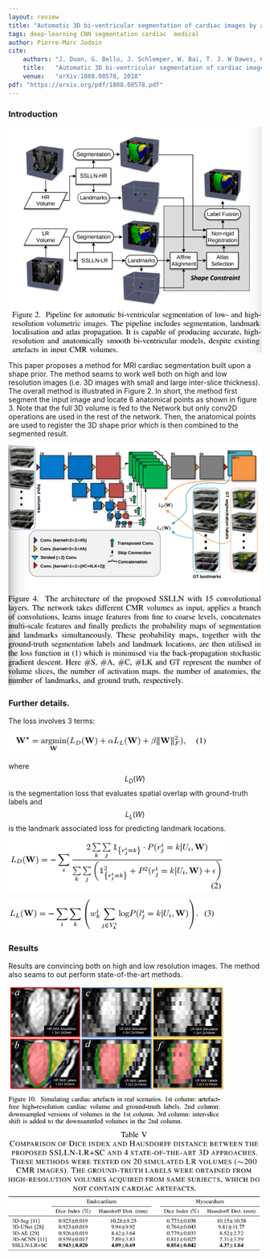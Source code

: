 ```yaml
---
layout: review
title: "Automatic 3D bi-ventricular segmentation of cardiac images by a shape-constrained multi-task deep learning approach"
tags: deep-learning CNN segmentation cardiac  medical 
author: Pierre-Marc Jodoin
cite:
    authors: "J. Duan, G. Bello, J. Schlemper, W. Bai, T. J. W Dawes, C. Biffi, A. de Marvao, G. Doumou, D.P. O’Regan, D. Rueckert"
    title:   "Automatic 3D bi-ventricular segmentation of cardiac images by a shape-constrained multi-task deep learning approach"
    venue:   "arXiv:1808.08578, 2018"
pdf: "https://arxiv.org/pdf/1808.08578.pdf"
---
```


### Introduction

![](/deep-learning/images/priorCardiac/sc01.png)

This paper proposes a method for MRI cardiac segmentation built upon a shape prior.  The method seams to work well both on high and low resolution images (i.e. 3D images with small and large inter-slice thickness).  The overall method is illustrated in Figure 2.  In short, the method first segment the input image and locate 6 anatomical points as shown in figure 3.  Note that the full 3D volume is fed to the Network but only conv2D operations are used in the rest of the network.  Then, the anatomical points are used to register the 3D shape prior which is then combined to the segmented result. 


![](/deep-learning/images/priorCardiac/sc02.png)

### Further details. 

The loss involves 3 terms:

![](/deep-learning/images/priorCardiac/sc03.png)

where $$L_D(W)$$ is the segmentation loss that evaluates spatial overlap
with ground-truth labels and $$ L_L(W) $$ is the landmark associated loss
for predicting landmark locations.

![](/deep-learning/images/priorCardiac/sc04.png)

![](/deep-learning/images/priorCardiac/sc05.png)  

### Results 

Results are convincing both on high and low resolution images.  The method also seams to out perform state-of-the-art methods.


![](/deep-learning/images/priorCardiac/sc06.png)  

![](/deep-learning/images/priorCardiac/sc07.png)  
